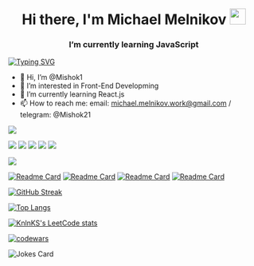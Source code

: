<h1 align="center">Hi there, I'm Michael Melnikov <img src="https://github.com/blackcater/blackcater/raw/main/images/Hi.gif" height="32"/></h1>
<h3 align="center">I’m currently learning JavaScript</h3>

<a href="https://git.io/typing-svg"><img src="https://readme-typing-svg.herokuapp.com?font=Space+Mono&pause=1000&color=3AE6CA&random=false&width=435&lines=Software+engineer" alt="Typing SVG" /></a>
- 👋 Hi, I’m @Mishok1
- 👀 I’m interested in Front-End Developming
- 🌱 I’m currently learning React.js
- 📫 How to reach me: email: michael.melnikov.work@gmail.com / telegram: @Mishok21

![](https://komarev.com/ghpvc/?username=Mishok1)

![](https://github-profile-summary-cards.vercel.app/api/cards/profile-details?username=Mishok1&theme=2077)
![](https://github-profile-summary-cards.vercel.app/api/cards/most-commit-language?username=Mishok1&theme=2077)
![](https://github-profile-summary-cards.vercel.app/api/cards/repos-per-language?username=Mishok1&theme=2077)
![](https://github-profile-summary-cards.vercel.app/api/cards/stats?username=Mishok1&theme=2077)
![](https://github-profile-summary-cards.vercel.app/api/cards/productive-time?username=Mishok1&theme=2077)

![](https://komarev.com/ghpvc/?username=Mishok1)

[![Readme Card](https://github-readme-stats.vercel.app/api/pin/?username=mishok1&repo=HTML-Yagoda&theme=dark)](https://mishok1.github.io/HTML-Yagoda/)
[![Readme Card](https://github-readme-stats.vercel.app/api/pin/?username=mishok1&repo=HTML-Cat_Energy&theme=dark)](https://github.com/Mishok1/HTML-Cat_Energy)
[![Readme Card](https://github-readme-stats.vercel.app/api/pin/?username=mishok1&repo=Konkretum&theme=dark)](https://www.konkretum.ru/)
[![Readme Card](https://github-readme-stats.vercel.app/api/pin/?username=mishok1&repo=Test_3&theme=dark)](https://github.com/Mishok1/Test_3)

<a href="https://git.io/streak-stats"><img src="https://github-readme-streak-stats.herokuapp.com?user=Mishok1&theme=dark&date_format=j%20M%5B%20Y%5D&mode=weekly&card_width=800" alt="GitHub Streak"/></a>

[![Top Langs](https://github-readme-stats.vercel.app/api/top-langs/?username=Mishok1&layout=compact&theme=radical&hide=php&card_width=450px)](https://github.com/anuraghazra/github-readme-stats)

[![KnlnKS's LeetCode stats](https://leetcode-stats-six.vercel.app/api?username=Mishok21&theme=dark)](https://github.com/KnlnKS/leetcode-stats)

[![codewars](https://www.codewars.com/users/Mishok1/badges/large)](https://www.codewars.com/users/Mishok1)



<img src="https://readme-jokes.vercel.app/api" alt="Jokes Card" />



<!-- [![Harlok's WakaTime stats](https://github-readme-stats.vercel.app/api/wakatime?username=mishok1)](https://github.com/anuraghazra/github-readme-stats) 
[![Omid Nikrah StackOverflow](https://github-readme-stackoverflow.vercel.app/?userID=23443279&theme=dark)](https://stackoverflow.com/users/23443279/michael-melnikov)
-->


<!---
Mishok1/Mishok1 is a ✨ special ✨ repository because its `README.md` (this file) appears on your GitHub profile.
You can click the Preview link to take a look at your changes.
--->
